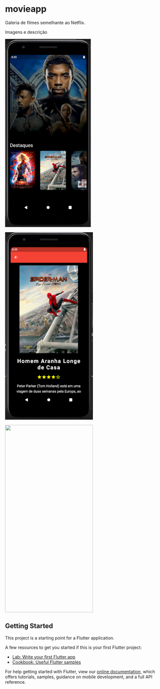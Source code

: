 # movieapp

Galeria de filmes semelhante ao Netflix.

Imagens e descrição

![alt text](https://github.com/gisesonia/movieapp/blob/main/screenshots/tela_principal.PNG "Tela principal")

![alt text](https://github.com/gisesonia/movieapp/blob/main/screenshots/tela_detalhes_filme.PNG "Tela de detalhes")

<img src="https://github.com/gisesonia/movieapp/blob/main/screenshots/tela_interacao.gif" height="612px" width="287px" />

## Getting Started

This project is a starting point for a Flutter application.

A few resources to get you started if this is your first Flutter project:

- [Lab: Write your first Flutter app](https://flutter.dev/docs/get-started/codelab)
- [Cookbook: Useful Flutter samples](https://flutter.dev/docs/cookbook)

For help getting started with Flutter, view our
[online documentation](https://flutter.dev/docs), which offers tutorials,
samples, guidance on mobile development, and a full API reference.
